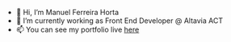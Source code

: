 - 👋 Hi, I’m Manuel Ferreira Horta
- 🌱 I’m currently working as Front End Developer @ Altavia ACT
- 📫 You can see my portfolio live [here](https://www.manuelfh.be)

<!---
man789/man789 is a ✨ special ✨ repository because its `README.md` (this file) appears on your GitHub profile.
You can click the Preview link to take a look at your changes.
--->
